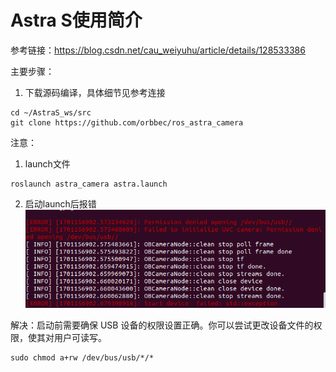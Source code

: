 # Astra S使用简介
参考链接：https://blog.csdn.net/cau_weiyuhu/article/details/128533386

主要步骤：

1. 下载源码编译，具体细节见参考连接
```
cd ~/AstraS_ws/src
git clone https://github.com/orbbec/ros_astra_camera

```





注意：
1. launch文件
```
roslaunch astra_camera astra.launch
```

2. 启动launch后报错
![示例图片](picture/p1.png)

解决：启动前需要确保 USB 设备的权限设置正确。你可以尝试更改设备文件的权限，使其对用户可读写。
```
sudo chmod a+rw /dev/bus/usb/*/*
```